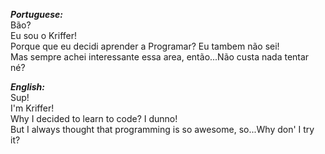 **_Portuguese:_** <br>
Bão? <br>
Eu sou o Kriffer! <br>
Porque que eu decidi aprender a Programar? Eu tambem não sei! <br>
Mas sempre achei interessante essa area, então...Não custa nada tentar né? <br>


**_English:_** <br>
Sup! <br>
I'm Kriffer! <br>
Why I decided to learn to code? I dunno! <br>
But I always thought that programming is so awesome, so...Why don' I try it? <br>

<!-- EDIT THIS THING SOON --->

<!---
KR0013/KR0013 is a ✨ special ✨ repository because its `README.md` (this file) appears on your GitHub profile.
You can click the Preview link to take a look at your changes.
--->
